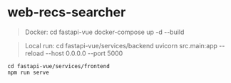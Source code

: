 # web-recs-searcher

> Docker:
    cd fastapi-vue
    docker-compose up -d --build

> Local run:
    cd fastapi-vue/services/backend
    uvicorn src.main:app --reload --host 0.0.0.0 --port 5000

    cd fastapi-vue/services/frontend
    npm run serve
